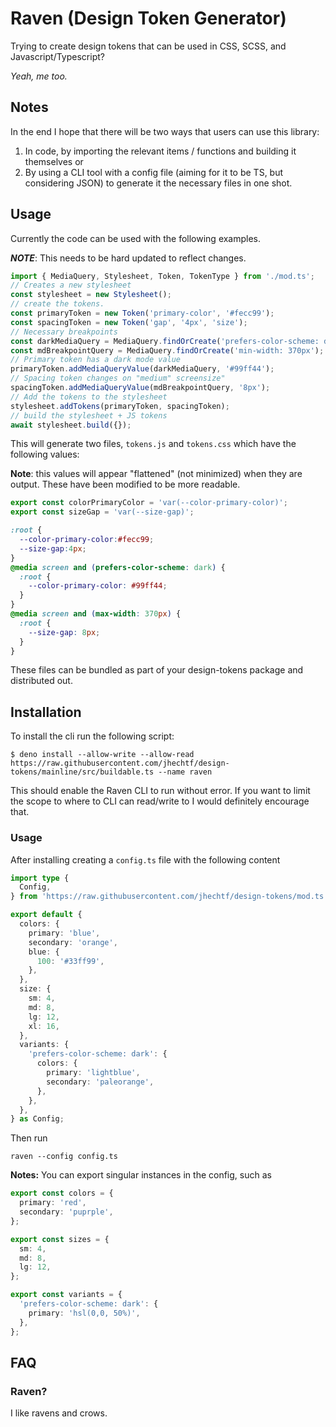 # Raven (Design Token Generator)

Trying to create design tokens that can be used in CSS, SCSS, and
Javascript/Typescript?

_Yeah, me too._

## Notes

In the end I hope that there will be two ways that users can use this library:

1. In code, by importing the relevant items / functions and building it
   themselves or
2. By using a CLI tool with a config file (aiming for it to be TS, but
   considering JSON) to generate it the necessary files in one shot.

## Usage

Currently the code can be used with the following examples.

**_NOTE_**: This needs to be hard updated to reflect changes.

```ts
import { MediaQuery, Stylesheet, Token, TokenType } from './mod.ts';
// Creates a new stylesheet
const stylesheet = new Stylesheet();
// create the tokens.
const primaryToken = new Token('primary-color', '#fecc99');
const spacingToken = new Token('gap', '4px', 'size');
// Necessary breakpoints
const darkMediaQuery = MediaQuery.findOrCreate('prefers-color-scheme: dark');
const mdBreakpointQuery = MediaQuery.findOrCreate('min-width: 370px');
// Primary token has a dark mode value
primaryToken.addMediaQueryValue(darkMediaQuery, '#99ff44');
// Spacing token changes on "medium" screensize"
spacingToken.addMediaQueryValue(mdBreakpointQuery, '8px');
// Add the tokens to the stylesheet
stylesheet.addTokens(primaryToken, spacingToken);
// build the stylesheet + JS tokens
await stylesheet.build({});
```

This will generate two files, `tokens.js` and `tokens.css` which have the
following values:

**Note**: this values will appear "flattened" (not minimized) when they are
output. These have been modified to be more readable.

```js
export const colorPrimaryColor = 'var(--color-primary-color)';
export const sizeGap = 'var(--size-gap)';
```

```css
:root {
  --color-primary-color:#fecc99;
  --size-gap:4px;
}
@media screen and (prefers-color-scheme: dark) { 
  :root {
    --color-primary-color: #99ff44;
  }
}
@media screen and (max-width: 370px) { 
  :root {
    --size-gap: 8px;
  }
}
```

These files can be bundled as part of your design-tokens package and distributed
out.

## Installation

To install the cli run the following script:

```
$ deno install --allow-write --allow-read https://raw.githubusercontent.com/jhechtf/design-tokens/mainline/src/buildable.ts --name raven
```

This should enable the Raven CLI to run without error. If you want to limit the
scope to where to CLI can read/write to I would definitely encourage that.

### Usage

After installing creating a `config.ts` file with the following content

```ts
import type {
  Config,
} from 'https://raw.githubusercontent.com/jhechtf/design-tokens/mod.ts';

export default {
  colors: {
    primary: 'blue',
    secondary: 'orange',
    blue: {
      100: '#33ff99',
    },
  },
  size: {
    sm: 4,
    md: 8,
    lg: 12,
    xl: 16,
  },
  variants: {
    'prefers-color-scheme: dark': {
      colors: {
        primary: 'lightblue',
        secondary: 'paleorange',
      },
    },
  },
} as Config;
```

Then run

```
raven --config config.ts
```

**Notes:** You can export singular instances in the config, such as

```ts
export const colors = {
  primary: 'red',
  secondary: 'puprple',
};

export const sizes = {
  sm: 4,
  md: 8,
  lg: 12,
};

export const variants = {
  'prefers-color-scheme: dark': {
    primary: 'hsl(0,0, 50%)',
  },
};
```

## FAQ

### Raven?

I like ravens and crows.
